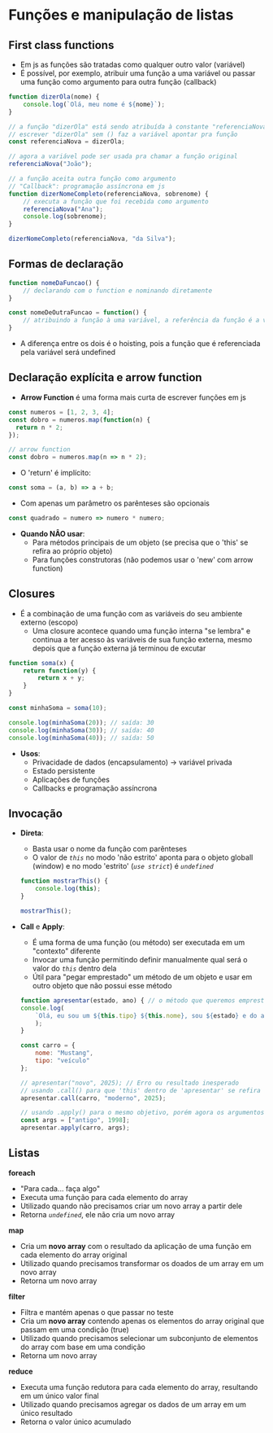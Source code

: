 # Funções e manipulação de listas

## First class functions
- Em js as funções são tratadas como qualquer outro valor (variável)
- É possível, por exemplo, atribuir uma função a uma variável ou passar uma função como argumento para outra função (callback)
~~~javascript
function dizerOla(nome) {
    console.log(`Olá, meu nome é ${nome}`);
}

// a função "dizerOla" está sendo atribuída à constante "referenciaNova"
// escrever "dizerOla" sem () faz a variável apontar pra função
const referenciaNova = dizerOla;

// agora a variável pode ser usada pra chamar a função original
referenciaNova("João");

// a função aceita outra função como argumento
// "Callback": programação assíncrona em js
function dizerNomeCompleto(referenciaNova, sobrenome) {
    // executa a função que foi recebida como argumento
    referenciaNova("Ana");
    console.log(sobrenome);
}

dizerNomeCompleto(referenciaNova, "da Silva");
~~~

## Formas de declaração
~~~javascript
function nomeDaFuncao() {
    // declarando com o function e nominando diretamente
}

const nomeDeOutraFuncao = function() {
    // atribuindo a função à uma variável, a referência da função é a variável
}
~~~
- A diferença entre os dois é o hoisting, pois a função que é referenciada pela variável será undefined

## Declaração explícita e arrow function
- **Arrow Function** é uma forma mais curta de escrever funções em js
~~~javascript
const numeros = [1, 2, 3, 4];
const dobro = numeros.map(function(n) {
  return n * 2;
});

// arrow function
const dobro = numeros.map(n => n * 2);
~~~

- O 'return' é implícito:
~~~javascript
const soma = (a, b) => a + b; 
~~~

- Com apenas um parâmetro os parênteses são opcionais
~~~javascript
const quadrado = numero => numero * numero;
~~~

- **Quando NÂO usar**:
    - Para métodos principais de um objeto (se precisa que o 'this' se refira ao próprio objeto)
    - Para funções construtoras (não podemos usar o 'new' com arrow function)

## Closures
- É a combinação de uma função com as variáveis do seu ambiente externo (escopo)
    - Uma closure acontece quando uma função interna "se lembra" e continua a ter acesso às variáveis de sua função externa, mesmo depois que a função externa já terminou de excutar
~~~javascript
function soma(x) {
    return function(y) {
        return x + y;
    }
}

const minhaSoma = soma(10);

console.log(minhaSoma(20)); // saída: 30
console.log(minhaSoma(30)); // saída: 40
console.log(minhaSoma(40)); // saída: 50
~~~

- **Usos**:
    - Privacidade de dados (encapsulamento) -> variável privada
    - Estado persistente
    - Aplicações de funções
    - Callbacks e programação assíncrona

## Invocação
- **Direta**:
    - Basta usar o nome da função com parênteses
    - O valor de *`this`* no modo 'não estrito' aponta para o objeto globall (window) e no modo 'estrito' (*`use strict`*) é *`undefined`*
    ~~~javascript
    function mostrarThis() {
        console.log(this);
    }

    mostrarThis();
    ~~~

- **Call** e **Apply**:
    - É uma forma de uma função (ou método) ser executada em um "contexto" diferente
    - Invocar uma função permitindo definir manualmente qual será o valor do *`this`* dentro dela
    - Útil para "pegar emprestado" um método de um objeto e usar em outro objeto que não possui esse método
    ~~~javascript
    function apresentar(estado, ano) { // o método que queremos emprestar
    console.log(
        `Olá, eu sou um ${this.tipo} ${this.nome}, sou ${estado} e do ano ${ano}.`
        );
    }

    const carro = {
        nome: "Mustang",
        tipo: "veículo"
    };

    // apresentar("novo", 2025); // Erro ou resultado inesperado
    // usando .call() para que 'this' dentro de 'apresentar' se refira a 'carro'
    apresentar.call(carro, "moderno", 2025);

    // usando .apply() para o mesmo objetivo, porém agora os argumentos estão em um array
    const args = ["antigo", 1998];
    apresentar.apply(carro, args);
    ~~~

## Listas
**foreach**
- "Para cada... faça algo"
- Executa uma função para cada elemento do array
- Utilizado quando não precisamos criar um novo array a partir dele
- Retorna *`undefined`*, ele não cria um novo array

**map**
- Cria um **novo array** com o resultado da aplicação de uma função em cada elemento do array original
- Utilizado quando precisamos transformar os doados de um array em um novo array
- Retorna um novo array

**filter**
- Filtra e mantém apenas o que passar no teste
- Cria um **novo array** contendo apenas os elementos do array original que passam em uma condição (true)
- Utilizado quando precisamos selecionar um subconjunto de elementos do array com base em uma condição
- Retorna um novo array

**reduce**
- Executa uma função redutora para cada elemento do array, resultando em um único valor final
- Utilizado quando precisamos agregar os dados de um array em um único resultado
- Retorna o valor único acumulado 